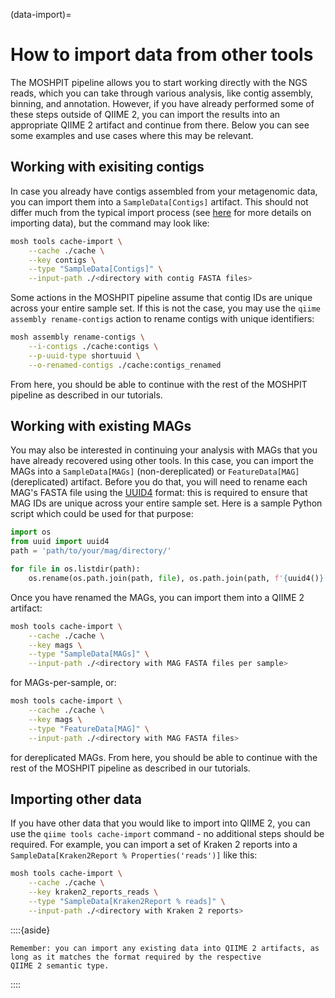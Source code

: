 (data-import)=
# How to import data from other tools
The MOSHPIT pipeline allows you to start working directly with the NGS reads, which you can take through various analysis, 
like contig assembly, binning, and annotation. However, if you have already performed some of these steps outside of QIIME 2, 
you can import the results into an appropriate QIIME 2 artifact and continue from there. Below you can see some examples and 
use cases where this may be relevant.

## Working with exisiting contigs
In case you already have contigs assembled from your metagenomic data, you can import them into a `SampleData[Contigs]` 
artifact. This should not differ much from the typical import process (see [here](https://docs.qiime2.org/2024.10/tutorials/importing/) 
for more details on importing data), but the command may look like:
```bash
mosh tools cache-import \
    --cache ./cache \
    --key contigs \
    --type "SampleData[Contigs]" \
    --input-path ./<directory with contig FASTA files>
```
Some actions in the MOSHPIT pipeline assume that contig IDs are unique across your entire sample set. If this is not the case, 
you may use the `qiime assembly rename-contigs` action to rename contigs with unique identifiers:
```bash
mosh assembly rename-contigs \
    --i-contigs ./cache:contigs \
    --p-uuid-type shortuuid \
    --o-renamed-contigs ./cache:contigs_renamed
```
From here, you should be able to continue with the rest of the MOSHPIT pipeline as described in our tutorials.

## Working with existing MAGs
You may also be interested in continuing your analysis with MAGs that you have already recovered using other tools. 
In this case, you can import the MAGs into a `SampleData[MAGs]` (non-dereplicated) or `FeatureData[MAG]` (dereplicated) 
artifact. Before you do that, you will need to rename each MAG's FASTA file using the [UUID4](https://en.wikipedia.org/wiki/Universally_unique_identifier#Version_4_(random)) 
format: this is required to ensure that MAG IDs are unique across your entire sample set. Here is a sample Python script 
which could be used for that purpose:
```python
import os
from uuid import uuid4
path = 'path/to/your/mag/directory/'

for file in os.listdir(path):
    os.rename(os.path.join(path, file), os.path.join(path, f'{uuid4()}.fa')))
```
Once you have renamed the MAGs, you can import them into a QIIME 2 artifact:
```bash
mosh tools cache-import \
    --cache ./cache \
    --key mags \
    --type "SampleData[MAGs]" \
    --input-path ./<directory with MAG FASTA files per sample>
```
for MAGs-per-sample, or:
```bash
mosh tools cache-import \
    --cache ./cache \
    --key mags \
    --type "FeatureData[MAG]" \
    --input-path ./<directory with MAG FASTA files>
```
for dereplicated MAGs. From here, you should be able to continue with the rest of the MOSHPIT pipeline as described in our tutorials.

## Importing other data
If you have other data that you would like to import into QIIME 2, you can use the `qiime tools cache-import` command - no 
additional steps should be required. For example, you can import a set of Kraken 2 reports into a `SampleData[Kraken2Report % Properties('reads')]` 
like this:
```bash
mosh tools cache-import \
    --cache ./cache \
    --key kraken2_reports_reads \
    --type "SampleData[Kraken2Report % reads]" \
    --input-path ./<directory with Kraken 2 reports>
```

::::{aside}
```{note}
Remember: you can import any existing data into QIIME 2 artifacts, as long as it matches the format required by the respective 
QIIME 2 semantic type.
```
::::
